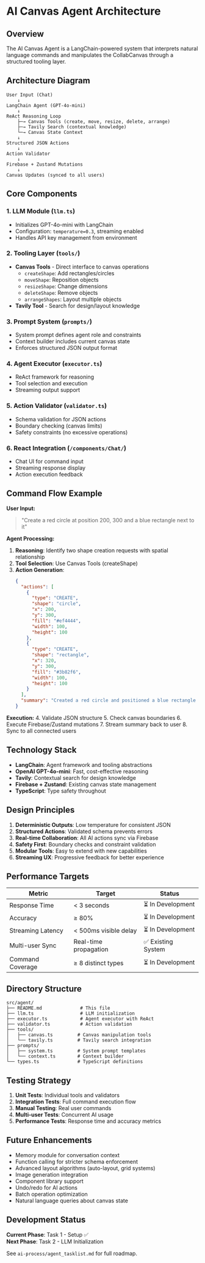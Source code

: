 # AI Canvas Agent Architecture

## Overview

The AI Canvas Agent is a LangChain-powered system that interprets natural language commands and manipulates the CollabCanvas through a structured tooling layer.

## Architecture Diagram

```
User Input (Chat)
    ↓
LangChain Agent (GPT-4o-mini)
    ↓
ReAct Reasoning Loop
    ├─→ Canvas Tools (create, move, resize, delete, arrange)
    ├─→ Tavily Search (contextual knowledge)
    └─→ Canvas State Context
    ↓
Structured JSON Actions
    ↓
Action Validator
    ↓
Firebase + Zustand Mutations
    ↓
Canvas Updates (synced to all users)
```

## Core Components

### 1. LLM Module (`llm.ts`)
- Initializes GPT-4o-mini with LangChain
- Configuration: `temperature=0.3`, streaming enabled
- Handles API key management from environment

### 2. Tooling Layer (`tools/`)
- **Canvas Tools** - Direct interface to canvas operations
  - `createShape`: Add rectangles/circles
  - `moveShape`: Reposition objects
  - `resizeShape`: Change dimensions
  - `deleteShape`: Remove objects
  - `arrangeShapes`: Layout multiple objects
- **Tavily Tool** - Search for design/layout knowledge

### 3. Prompt System (`prompts/`)
- System prompt defines agent role and constraints
- Context builder includes current canvas state
- Enforces structured JSON output format

### 4. Agent Executor (`executor.ts`)
- ReAct framework for reasoning
- Tool selection and execution
- Streaming output support

### 5. Action Validator (`validator.ts`)
- Schema validation for JSON actions
- Boundary checking (canvas limits)
- Safety constraints (no excessive operations)

### 6. React Integration (`/components/Chat/`)
- Chat UI for command input
- Streaming response display
- Action execution feedback

## Command Flow Example

**User Input:**
> "Create a red circle at position 200, 300 and a blue rectangle next to it"

**Agent Processing:**
1. **Reasoning**: Identify two shape creation requests with spatial relationship
2. **Tool Selection**: Use Canvas Tools (createShape)
3. **Action Generation**:
   ```json
   {
     "actions": [
       {
         "type": "CREATE",
         "shape": "circle",
         "x": 200,
         "y": 300,
         "fill": "#ef4444",
         "width": 100,
         "height": 100
       },
       {
         "type": "CREATE",
         "shape": "rectangle",
         "x": 320,
         "y": 300,
         "fill": "#3b82f6",
         "width": 100,
         "height": 100
       }
     ],
     "summary": "Created a red circle and positioned a blue rectangle beside it."
   }
   ```

**Execution:**
4. Validate JSON structure
5. Check canvas boundaries
6. Execute Firebase/Zustand mutations
7. Stream summary back to user
8. Sync to all connected users

## Technology Stack

- **LangChain**: Agent framework and tooling abstractions
- **OpenAI GPT-4o-mini**: Fast, cost-effective reasoning
- **Tavily**: Contextual search for design knowledge
- **Firebase + Zustand**: Existing canvas state management
- **TypeScript**: Type safety throughout

## Design Principles

1. **Deterministic Outputs**: Low temperature for consistent JSON
2. **Structured Actions**: Validated schema prevents errors
3. **Real-time Collaboration**: All AI actions sync via Firebase
4. **Safety First**: Boundary checks and constraint validation
5. **Modular Tools**: Easy to extend with new capabilities
6. **Streaming UX**: Progressive feedback for better experience

## Performance Targets

| Metric | Target | Status |
|--------|--------|--------|
| Response Time | < 3 seconds | ⏳ In Development |
| Accuracy | ≥ 80% | ⏳ In Development |
| Streaming Latency | < 500ms visible delay | ⏳ In Development |
| Multi-user Sync | Real-time propagation | ✅ Existing System |
| Command Coverage | ≥ 8 distinct types | ⏳ In Development |

## Directory Structure

```
src/agent/
├── README.md              # This file
├── llm.ts                 # LLM initialization
├── executor.ts            # Agent executor with ReAct
├── validator.ts           # Action validation
├── tools/
│   ├── canvas.ts         # Canvas manipulation tools
│   └── tavily.ts         # Tavily search integration
├── prompts/
│   ├── system.ts         # System prompt templates
│   └── context.ts        # Context builder
└── types.ts              # TypeScript definitions
```

## Testing Strategy

1. **Unit Tests**: Individual tools and validators
2. **Integration Tests**: Full command execution flow
3. **Manual Testing**: Real user commands
4. **Multi-user Tests**: Concurrent AI usage
5. **Performance Tests**: Response time and accuracy metrics

## Future Enhancements

- Memory module for conversation context
- Function calling for stricter schema enforcement
- Advanced layout algorithms (auto-layout, grid systems)
- Image generation integration
- Component library support
- Undo/redo for AI actions
- Batch operation optimization
- Natural language queries about canvas state

## Development Status

**Current Phase**: Task 1 - Setup ✅  
**Next Phase**: Task 2 - LLM Initialization

See `ai-process/agent_tasklist.md` for full roadmap.

